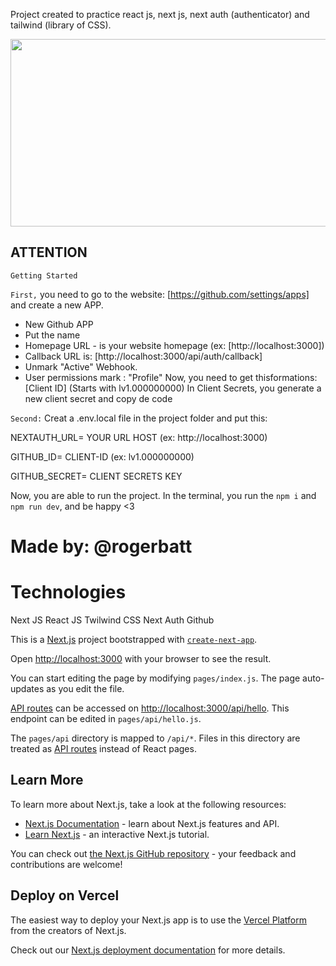 Project created to practice react js, next js, next auth (authenticator) and tailwind (library of CSS).

<img src="https://media2.giphy.com/media/U907tgRcViQA2UYQhS/giphy.gif" width="700" height="300" />

## ATTENTION ##

`Getting Started`

`First,` you need to go to the website: [https://github.com/settings/apps] and create a new APP.

- New Github APP
- Put the name
- Homepage URL - is your website homepage (ex: [http://localhost:3000])
- Callback URL is: [http://localhost:3000/api/auth/callback]
- Unmark "Active" Webhook.
- User permissions mark : "Profile"
Now, you need to get thisformations:
[Client ID] (Starts with lv1.000000000)
In Client Secrets, you generate a new client secret and copy de code

`Second:`
Creat a .env.local file in the project folder and put this:

NEXTAUTH_URL= YOUR URL HOST (ex: http://localhost:3000)

GITHUB_ID= CLIENT-ID (ex: lv1.000000000)

GITHUB_SECRET= CLIENT SECRETS KEY


Now, you are able to run the project.
In the terminal, you run the `npm i` and `npm run dev`, and be happy <3

# Made by: @rogerbatt

# Technologies
Next JS
React JS
Twilwind CSS
Next Auth
Github

This is a [Next.js](https://nextjs.org/) project bootstrapped with [`create-next-app`](https://github.com/vercel/next.js/tree/canary/packages/create-next-app).

Open [http://localhost:3000](http://localhost:3000) with your browser to see the result.

You can start editing the page by modifying `pages/index.js`. The page auto-updates as you edit the file.

[API routes](https://nextjs.org/docs/api-routes/introduction) can be accessed on [http://localhost:3000/api/hello](http://localhost:3000/api/hello). This endpoint can be edited in `pages/api/hello.js`.

The `pages/api` directory is mapped to `/api/*`. Files in this directory are treated as [API routes](https://nextjs.org/docs/api-routes/introduction) instead of React pages.

## Learn More

To learn more about Next.js, take a look at the following resources:

- [Next.js Documentation](https://nextjs.org/docs) - learn about Next.js features and API.
- [Learn Next.js](https://nextjs.org/learn) - an interactive Next.js tutorial.

You can check out [the Next.js GitHub repository](https://github.com/vercel/next.js/) - your feedback and contributions are welcome!

## Deploy on Vercel

The easiest way to deploy your Next.js app is to use the [Vercel Platform](https://vercel.com/new?utm_medium=default-template&filter=next.js&utm_source=create-next-app&utm_campaign=create-next-app-readme) from the creators of Next.js.

Check out our [Next.js deployment documentation](https://nextjs.org/docs/deployment) for more details.

